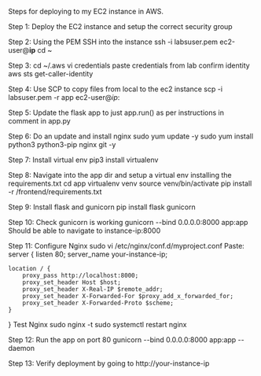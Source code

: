 Steps for deploying to my EC2 instance in AWS.

Step 1:
Deploy the EC2 instance and setup the correct security group

Step 2: 
Using the PEM SSH into the instance 
ssh -i labsuser.pem ec2-user@**ip**
cd ~

Step 3:
cd ~/.aws
vi credentials
paste credentials from lab
confirm identity  aws sts get-caller-identity

Step 4:
Use SCP to copy files from local to the ec2 instance
scp -i labsuser.pem -r app ec2-user@*ip*:

Step 5:
Update the flask app to just app.run() as per instructions in comment in app.py

Step 6:
Do an update and install nginx
sudo yum update -y
sudo yum install python3 python3-pip nginx git -y

Step 7:
Install virtual env
pip3 install virtualenv

Step 8:
Navigate into the app dir and setup a virtual env installing the requirements.txt
cd app
virtualenv venv
source venv/bin/activate
pip install -r /frontend/requirements.txt

Step 9:
Install flask and gunicorn
pip install flask gunicorn

Step 10: 
Check gunicorn is working 
gunicorn --bind 0.0.0.0:8000 app:app
Should be able to navigate to instance-ip:8000

Step 11:
Configure Nginx
sudo vi /etc/nginx/conf.d/myproject.conf
Paste:
server {
    listen 80;
    server_name your-instance-ip;

    location / {
        proxy_pass http://localhost:8000;
        proxy_set_header Host $host;
        proxy_set_header X-Real-IP $remote_addr;
        proxy_set_header X-Forwarded-For $proxy_add_x_forwarded_for;
        proxy_set_header X-Forwarded-Proto $scheme;
    }
}
Test Nginx 
sudo nginx -t
sudo systemctl restart nginx

Step 12:
Run the app on port 80
gunicorn --bind 0.0.0.0:8000 app:app --daemon

Step 13: 
Verify deployment by going to http://your-instance-ip 
